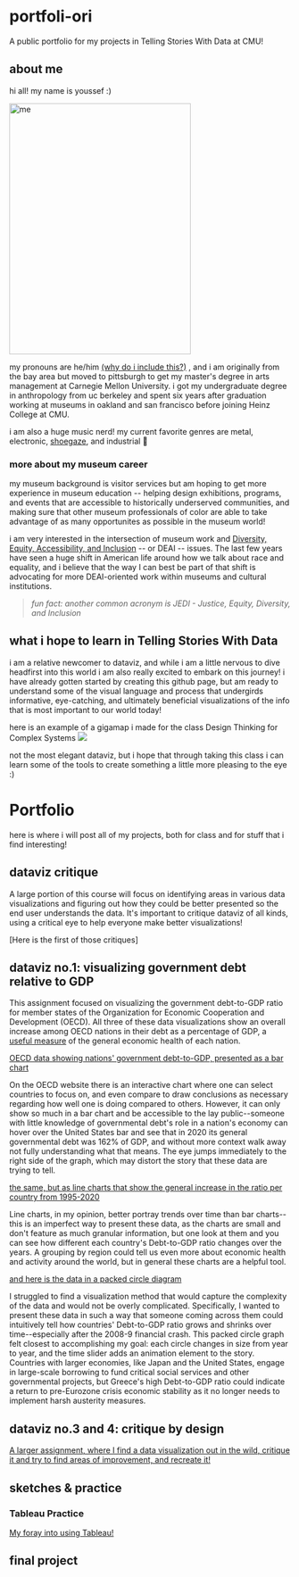 # portfoli-ori
A public portfolio for my projects in Telling Stories With Data at CMU!

## about me

hi all! my name is youssef :) 

<img src="https://user-images.githubusercontent.com/98067398/150695345-d065d9f7-edfc-4405-8b43-d2870a0a4c74.JPG" alt="me" width="325" height="450">

my pronouns are he/him [(why do i include this?)](https://prospect.org.uk/news/why-we-should-all-start-using-pronouns)
, and i am originally from the bay area but moved to pittsburgh to get my master's degree in arts management at Carnegie Mellon University. i got my undergraduate degree in anthropology from uc berkeley and spent six years after graduation working at museums in oakland and san francisco before joining Heinz College at CMU.

i am also a huge music nerd! my current favorite genres are metal, electronic, [shoegaze](https://youtu.be/OBxJGg6cjqk), and industrial :metal: 

### more about my museum career
my museum background is visitor services but am hoping to get more experience in museum education -- helping design exhibitions, programs, and events that are accessible to historically underserved communities, and making sure that other museum professionals of color are able to take advantage of as many opportunites as possible in the museum world! 

i am very interested in the intersection of museum work and [Diversity, Equity, Accessibility, and Inclusion](https://www.aam-us.org/category/diversity-equity-inclusion-accessibility/) -- or DEAI -- issues. The last few years have seen a huge shift in American life around how we talk about race and equality, and i believe that the way I can best be part of that shift is advocating for more DEAI-oriented work within museums and cultural institutions.
> *fun fact: another common acronym is JEDI - Justice, Equity, Diversity, and Inclusion*

## what i hope to learn in Telling Stories With Data

i am a relative newcomer to dataviz, and while i am a little nervous to dive headfirst into this world i am also really excited to embark on this journey! i have already gotten started by creating this github page, but am ready to understand some of the visual language and process that undergirds informative, eye-catching, and ultimately beneficial visualizations of the info that is most important to our world today! 

here is an example of a gigamap i made for the class Design Thinking for Complex Systems
![](https://user-images.githubusercontent.com/98067398/150697172-52d017ec-fd72-491c-842e-f8fb2e0b908a.jpg)

not the most elegant dataviz, but i hope that through taking this class i can learn some of the tools to create something a little more pleasing to the eye :)

# Portfolio
here is where i will post all of my projects, both for class and for stuff that i find interesting!

## dataviz critique

A large portion of this course will focus on identifying areas in various data visualizations and figuring out how they could be better presented so the end user understands the data. It's important to critique dataviz of all kinds, using a critical eye to help everyone make better visualizations!

[Here is the first of those critiques]

## dataviz no.1: visualizing government debt relative to GDP

This assignment focused on visualizing the government debt-to-GDP ratio for member states of the Organization for Economic Cooperation and Development (OECD). All three of these data visualizations show an overall increase among OECD nations in their debt as a percentage of GDP, a [useful measure](https://data.oecd.org/gga/general-government-debt.htm) of the general economic health of each nation. 

[OECD data showing nations' government debt-to-GDP, presented as a bar chart](/Dataviz_1.md)

On the OECD website there is an interactive chart where one can select countries to focus on, and even compare to draw conclusions as necessary regarding how well one is doing compared to others. However, it can only show so much in a bar chart and be accessible to the lay public--someone with little knowledge of governmental debt's role in a nation's economy can hover over the United States bar and see that in 2020 its general governmental debt was 162% of GDP, and without more context walk away not fully understanding what that means. The eye jumps immediately to the right side of the graph, which may distort the story that these data are trying to tell. 

[the same, but as line charts that show the general increase in the ratio per country from 1995-2020](/Dataviz_2.md) 

Line charts, in my opinion, better portray trends over time than bar charts--this is an imperfect way to present these data, as the charts are small and don't feature as much granular information, but one look at them and you can see how different each country's Debt-to-GDP ratio changes over the years. A grouping by region could tell us even more about economic health and activity around the world, but in general these charts are a helpful tool.

[and here is the data in a packed circle diagram](/Dataviz_3.md)

I struggled to find a visualization method that would capture the complexity of the data and would not be overly complicated. Specifically, I wanted to present these data in such a way that someone coming across them could intuitively tell how countries' Debt-to-GDP ratio grows and shrinks over time--especially after the 2008-9 financial crash. This packed circle graph felt closest to accomplishing my goal: each circle changes in size from year to year, and the time slider adds an animation element to the story. Countries with larger economies, like Japan and the United States, engage in large-scale borrowing to fund critical social services and other governmental projects, but Greece's high Debt-to-GDP ratio could indicate a return to pre-Eurozone crisis economic stability as it no longer needs to implement harsh austerity measures.

## dataviz no.3 and 4: critique by design

[A larger assignment, where I find a data visualization out in the wild, critique it and try to find areas of improvement, and recreate it!](/Dataviz_3and4.md)

## sketches & practice

### Tableau Practice

[My foray into using Tableau!](/Dataviz_Tableau_1.md)


## final project


